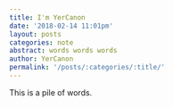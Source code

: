 ```yaml
---
title: I'm YerCanon
date: '2018-02-14 11:01pm'
layout: posts
categories: note
abstract: words words words
author: YerCanon
permalink: '/posts/:categories/:title/'
---
```

This is a pile of words.
